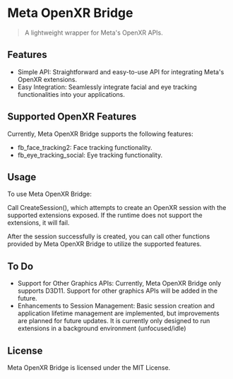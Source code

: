 # Meta OpenXR Bridge
>A lightweight wrapper for Meta's OpenXR APIs.

## Features
* Simple API: Straightforward and easy-to-use API for integrating Meta's OpenXR extensions.
* Easy Integration: Seamlessly integrate facial and eye tracking functionalities into your applications.

## Supported OpenXR Features
Currently, Meta OpenXR Bridge supports the following features:

* fb_face_tracking2: Face tracking functionality.
* fb_eye_tracking_social: Eye tracking functionality.

## Usage
To use Meta OpenXR Bridge:

Call CreateSession(), which attempts to create an OpenXR session with the supported extensions exposed. If the runtime does not support the extensions, it will fail.

After the session successfully is created, you can call other functions provided by Meta OpenXR Bridge to utilize the supported features.

## To Do
* Support for Other Graphics APIs: Currently, Meta OpenXR Bridge only supports D3D11. Support for other graphics APIs will be added in the future.
* Enhancements to Session Management: Basic session creation and application lifetime management are implemented, but improvements are planned for future updates. It is currently only designed to run extensions in a background environment (unfocused/idle)

## License
Meta OpenXR Bridge is licensed under the MIT License.
